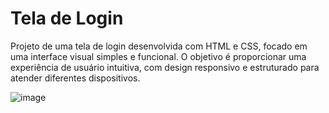 # Tela de Login

Projeto de uma tela de login desenvolvida com HTML e CSS, focado em uma interface visual simples e funcional. O objetivo é proporcionar uma experiência de usuário intuitiva, com design responsivo e estruturado para atender diferentes dispositivos.

![image](https://github.com/user-attachments/assets/d8b5c260-1c6b-4462-ba78-c478c0d423f4)
